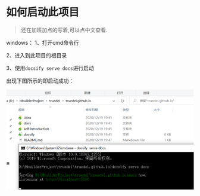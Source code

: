 # 如何启动此项目

> 还在加班加点的写着,可以点中文查看.


windows：
1、打开cmd命令行

2、进入到此项目的根目录

3、使用`docsify serve docs`进行启动



出现下图所示的即启动成功：

![image-20201219194817565](pic/image-20201219194817565.png)



